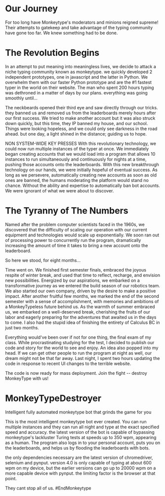 # Our Journey
For too long have Monkeytype's moderators and minions reigned supreme! Their attempts to gatekeep and take advantage of the typing community have gone too far. We knew something had to be done.

# The Revolution Begins

In an attempt to put meaning into meaningless lives, we decide to attack a niche typing community known as monkeytype. we quickly developed 2 independent prototypes, one in javascript and the latter in Python. We overwhelm them with our faster Python prototype and are the #1 fastest typer in the world on their website. The man who spent 200 hours typing was dethroned in a matter of days by our plans. everything was going smoothly until...

The neckbeards opened their third eye and saw directly through our tricks. they banned us and removed us from the leaderboards merely hours after our first success. We tried to make another account but it was also struck down quickly, but this time, they IP banned my house, and our school.
Things were looking hopeless, and we could only see darkness in the road ahead. but one day, a light shined in the distance; guiding us to hope.

NON SYSTEM-WIDE KEY PRESSES
With this revolutionary technology, we could now run multiple instances of the typer at once. We immediately began creating accounts that we would load into a program that allows 10 instances to run simultaneously and continuously for nights at a time, pushing those accounts onto the leaderboards. With this new breakthrough technology on our hands, we were initially hopeful of eventual success. As long as we persevere, automatically creating new accounts as soon as old ones are banned, the humans moderating the platform would stand no chance. Without the ability and expertise to automatically ban bot accounts. We were ignorant of what we were about to discover.

# The Tyranny of The Numbers
Named after the problem computer scientists faced in the 1960s, we discovered that the difficulty of scaling our operation with our current equipment and technologies would scale up exponentially. We soon ran out of processing power to concurrently run the program, dramatically increasing the amount of time it takes to bring a new account onto the leaderboard. 

So here we stood, for eight months... 


Time went on. We finished first semester finals, embraced the joyous respite of winter break, and used that time to reflect, recharge, and envision new possibilities. Energized by our aspirations, we embarked on a transformative journey as we entered the build season of our robotics team. We also started our own company, driven by the desire to make a positive impact. After another fruitful few months, we marked the end of the second semester with a sense of accomplishment, with memories and ambitions of a MonkeyTypeless future behind us. As the warmth of summer embraced us, we embarked on a well-deserved break, cherishing the fruits of our labor and eagerly preparing for the adventures that awaited us in the days to come. I also had the stupid idea of finishing the entirety of Calculus BC in just two months. 

Everything would've been over if not for one thing, the final exam of my class. While procrastinating studying for the test, I decided to publish our code and story for the world to see and enjoy. An idea also popped into my head. If we can get other people to run the program at night as well, our dream might not be that far away. Last night, I spent two hours updating the code in response to recent UI changes to the terrible website. 

The code is now ready for mass deployment.
Join the fight -- destroy MonkeyType with us!


# MonkeyTypeDestroyer
Intelligent fully automated monkeytype bot that grinds the game for you

This is the most intelligent monkeytype bot ever created. You can run multiple instances and they can run all night and type at the exact specified speed and accuracy. the latest version of the bot is capable of bypassing monkeytype's lackluster Turing tests at speeds up to 350 wpm, appearing as a human. The program also logs in to your personal account, puts you on the leaderboards, and helps us by flooding the leaderboards with bots. 

the only dependencies necessary are the latest version of chromedriver, selenium and pynput. version 4.0 is only capable of typing at about 600 wpm on my device, but the earlier versions can go up to 20000 wpm on a more capable device with pynput. the limiting factor is the browser at that point. 

They cant stop all of us.
#EndMonkeytype
